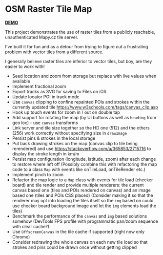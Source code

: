 # OSM Raster Tile Map

[**DEMO**](https://tomashubelbauer.github.io/osm-raster-tile-map/)

This project demonstrates the use of raster tiles from a publicly reachable, unauthenticated Mapy.cz tile server.

I've built it for fun and as a detour from trying to figure out a frustrating problem with vector tiles from a different source.

I generally believe raster tiles are inferior to vector tiles, but boy, are they easier to work with!

- Seed location and zoom from storage but replace with live values when available
- Implement fractional zoom
- Export tracks as SVG for saving to Files on iOS
- Update locator POI in track mode
- Use `canvas` clipping to confine repainted POIs and strokes within the currently updated tile https://www.w3schools.com/tags/canvas_clip.asp
- Hook up touch events for zoom in / out on double tap
- Add support for rotating the map (by UI buttons as well as `heading` from geo loc) - use `canvas` transforms
- Link server and tile size together so the HD one (512) and the others (256) work correctly without specifying size in `drawImage`
- Persist pins & strokes in the local storage
- Put back drawing strokes on the map (canvas clip to tile being rerendered) and use
  https://stackoverflow.com/a/365853/2715716 to display the stroke length in km/m
- Persist map configuration (longitude, latitude, zoom) after each change to restore where left off
  (Possibly combine this with refactoring the map code to a class `Map` with events like onTileLoad, onTileRender etc.)
- Implement pinch to zoom
- Refactor the map logic to a `Map` class with events for tile load (checker board) and tile render and provide multiple renderers:
  the current canvas based one (tiles and POIs rendered on canvas)
  and an image based one (tiles and POIs CSS placed)
  (Consider making it so that the renderer may opt into loading the tiles itself so the `img` based on could use checker board background
  image and let the `img` elements load the tiles)
- Benchmark the performance of the `canvas` and `img` based solutions somehow
  (DevTools FPS profile with programmatic pan/zoom sequence with clear cache?)
- Use `OffscreenCanvas` in the tile cache if supported (right now only Chrome)
- Consider redrawing the whole canvas on each new tile load so that strokes and pins could be drawn once without getting clipped

